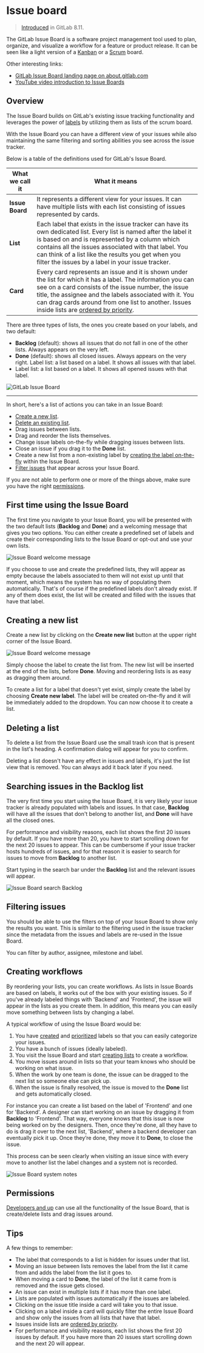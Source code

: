 # Issue board

> [Introduced][ce-5554] in GitLab 8.11.

The GitLab Issue Board is a software project management tool used to plan,
organize, and visualize a workflow for a feature or product release.
It can be seen like a light version of a [Kanban] or a [Scrum] board.

Other interesting links:

- [GitLab Issue Board landing page on about.gitlab.com][landing]
- [YouTube video introduction to Issue Boards][youtube]

## Overview

The Issue Board builds on GitLab's existing issue tracking functionality and
leverages the power of [labels] by utilizing them as lists of the scrum board.

With the Issue Board you can have a different view of your issues while also
maintaining the same filtering and sorting abilities you see across the
issue tracker.

Below is a table of the definitions used for GitLab's Issue Board.

| What we call it  | What it means |
| --------------  | ------------- |
| **Issue Board** | It represents a different view for your issues. It can have multiple lists with each list consisting of issues represented by cards. |
| **List**        | Each label that exists in the issue tracker can have its own dedicated list. Every list is named after the label it is based on and is represented by a column which contains all the issues associated with that label. You can think of a list like the results you get when you filter the issues by a label in your issue tracker. |
| **Card**        | Every card represents an issue and it is shown under the list for which it has a label. The information you can see on a card consists of the issue number, the issue title, the assignee and the labels associated with it. You can drag cards around from one list to another. Issues inside lists are [ordered by priority](labels.md#prioritize-labels). |

There are three types of lists, the ones you create based on your labels, and
two default:

- **Backlog** (default): shows all issues that do not fall in one of the other lists. Always appears on the very left.
- **Done** (default): shows all closed issues. Always appears on the very right.
Label list: a list based on a label. It shows all issues with that label.
- Label list: a list based on a label. It shows all opened issues with that label.

![GitLab Issue Board](img/issue_board.png)

---

In short, here's a list of actions you can take in an Issue Board:

- [Create a new list](#creating-a-new-list).
- [Delete an existing list](#deleting-a-list).
- Drag issues between lists.
- Drag and reorder the lists themselves.
- Change issue labels on-the-fly while dragging issues between lists.
- Close an issue if you drag it to the **Done** list.
- Create a new list from a non-existing label by [creating the label on-the-fly](#creating-a-new-list)
  within the Issue Board.
- [Filter issues](#filtering-issues) that appear across your Issue Board.

If you are not able to perform one or more of the things above, make sure you
have the right [permissions](#permissions).

## First time using the Issue Board

The first time you navigate to your Issue Board, you will be presented with the
two default lists (**Backlog** and **Done**) and a welcoming message that gives
you two options. You can either create a predefined set of labels and create
their corresponding lists to the Issue Board or opt-out and use your own lists.

![Issue Board welcome message](img/issue_board_welcome_message.png)

If you choose to use and create the predefined lists, they will appear as empty
because the labels associated to them will not exist up until that moment,
which means the system has no way of populating them automatically. That's of
course if the predefined labels don't already exist. If any of them does exist,
the list will be created and filled with the issues that have that label.

## Creating a new list

Create a new list by clicking on the **Create new list** button at the upper
right corner of the Issue Board.

![Issue Board welcome message](img/issue_board_add_list.png)

Simply choose the label to create the list from. The new list will be inserted
at the end of the lists, before **Done**. Moving and reordering lists is as
easy as dragging them around.

To create a list for a label that doesn't yet exist, simply create the label by
choosing **Create new label**. The label will be created on-the-fly and it will
be immediately added to the dropdown. You can now choose it to create a list.

## Deleting a list

To delete a list from the Issue Board use the small trash icon that is present
in the list's heading. A confirmation dialog will appear for you to confirm.

Deleting a list doesn't have any effect in issues and labels, it's just the
list view that is removed. You can always add it back later if you need.

## Searching issues in the Backlog list

The very first time you start using the Issue Board, it is very likely your
issue tracker is already populated with labels and issues. In that case,
**Backlog** will have all the issues that don't belong to another list, and
**Done** will have all the closed ones.

For performance and visibility reasons, each list shows the first 20 issues
by default. If you have more than 20, you have to start scrolling down for the
next 20 issues to appear. This can be cumbersome if your issue tracker hosts
hundreds of issues, and for that reason it is easier to search for issues to
move from **Backlog** to another list.

Start typing in the search bar under the **Backlog** list and the relevant
issues will appear.

![Issue Board search Backlog](img/issue_board_search_backlog.png)

## Filtering issues

You should be able to use the filters on top of your Issue Board to show only
the results you want. This is similar to the filtering used in the issue tracker
since the metadata from the issues and labels are re-used in the Issue Board.

You can filter by author, assignee, milestone and label.

## Creating workflows

By reordering your lists, you can create workflows. As lists in Issue Boards are
based on labels, it works out of the box with your existing issues. So if you've
already labeled things with 'Backend' and 'Frontend', the issue will appear in
the lists as you create them. In addition, this means you can easily move
something between lists by changing a label.

A typical workflow of using the Issue Board would be:

1. You have [created][create-labels] and [prioritized][label-priority] labels
   so that you can easily categorize your issues.
1. You have a bunch of issues (ideally labeled).
1. You visit the Issue Board and start [creating lists](#creating-a-new-list) to
   create a workflow.
1. You move issues around in lists so that your team knows who should be working
   on what issue.
1. When the work by one team is done, the issue can be dragged to the next list
   so someone else can pick up.
1. When the issue is finally resolved, the issue is moved to the **Done** list
   and gets automatically closed.

For instance you can create a list based on the label of 'Frontend' and one for
'Backend'. A designer can start working on an issue by dragging it from
**Backlog** to 'Frontend'. That way, everyone knows that this issue is now being
worked on by the designers. Then, once they're done, all they have to do is
drag it over to the next list, 'Backend', where a backend developer can
eventually pick it up. Once they’re done, they move it to **Done**, to close the
issue.

This process can be seen clearly when visiting an issue since with every move
to another list the label changes and a system not is recorded.

![Issue Board system notes](img/issue_board_system_notes.png)

## Permissions

[Developers and up](../permissions.md) can use all the functionality of the
Issue Board, that is create/delete lists and drag issues around.

## Tips

A few things to remember:

- The label that corresponds to a list is hidden for issues under that list.
- Moving an issue between lists removes the label from the list it came from
  and adds the label from the list it goes to.
- When moving a card to **Done**, the label of the list it came from is removed
  and the issue gets closed.
- An issue can exist in multiple lists if it has more than one label.
- Lists are populated with issues automatically if the issues are labeled.
- Clicking on the issue title inside a card will take you to that issue.
- Clicking on a label inside a card will quickly filter the entire Issue Board
  and show only the issues from all lists that have that label.
- Issues inside lists are [ordered by priority][label-priority].
- For performance and visibility reasons, each list shows the first 20 issues
  by default. If you have more than 20 issues start scrolling down and the next
  20 will appear.

[ce-5554]: https://gitlab.com/gitlab-org/gitlab-ce/merge_requests/5554
[labels]: ./labels.md
[scrum]: https://en.wikipedia.org/wiki/Scrum_(software_development)
[kanban]: https://en.wikipedia.org/wiki/Kanban_(development)
[create-labels]: ./labels.md#create-new-labels
[label-priority]: ./labels.md#prioritize-labels
[landing]: https://about.gitlab.com/solutions/issueboard
[youtube]: https://www.youtube.com/watch?v=UWsJ8tkHAa8
